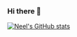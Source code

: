 ### Hi there 👋
[![Neel's GitHub stats](https://github-readme-stats.vercel.app/api?username=Neel-shetty)](https://github.com/anuraghazra/github-readme-stats)

<!--
**Neel-shetty/Neel-shetty** is a ✨ _special_ ✨ repository because its `README.md` (this file) appears on your GitHub profile.

Here are some ideas to get you started:

- 🔭 I’m currently working on ...
- 🌱 I’m currently learning ...
- 👯 I’m looking to collaborate on ...
- 🤔 I’m looking for help with ...
- 💬 Ask me about ...
- 📫 How to reach me: ...
- 😄 Pronouns: ...
- ⚡ Fun fact: ...
-->
